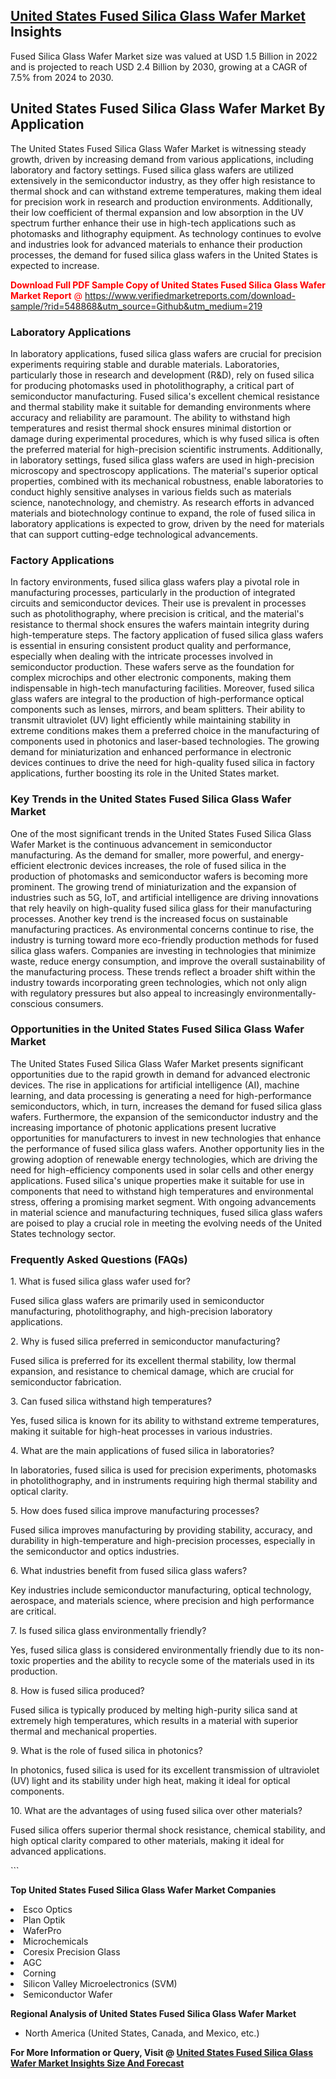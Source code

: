 <h2><a href="https://www.verifiedmarketreports.com/download-sample/?rid=548868&amp;utm_source=Github&amp;utm_medium=219" target="_blank">United States Fused Silica Glass Wafer Market</a> Insights</h2><p>Fused Silica Glass Wafer Market size was valued at USD 1.5 Billion in 2022 and is projected to reach USD 2.4 Billion by 2030, growing at a CAGR of 7.5% from 2024 to 2030.</p><p> <h2>United States Fused Silica Glass Wafer Market By Application</h2> The United States Fused Silica Glass Wafer Market is witnessing steady growth, driven by increasing demand from various applications, including laboratory and factory settings. Fused silica glass wafers are utilized extensively in the semiconductor industry, as they offer high resistance to thermal shock and can withstand extreme temperatures, making them ideal for precision work in research and production environments. Additionally, their low coefficient of thermal expansion and low absorption in the UV spectrum further enhance their use in high-tech applications such as photomasks and lithography equipment. As technology continues to evolve and industries look for advanced materials to enhance their production processes, the demand for fused silica glass wafers in the United States is expected to increase. <p><span class=""><span style="color: #ff0000;"><strong>Download Full PDF Sample Copy of United States Fused Silica Glass Wafer Market Report</strong> @ </span><a href="https://www.verifiedmarketreports.com/download-sample/?rid=548868&amp;utm_source=Github&amp;utm_medium=219" target="_blank">https://www.verifiedmarketreports.com/download-sample/?rid=548868&amp;utm_source=Github&amp;utm_medium=219</a></span></p> <h3>Laboratory Applications</h3> In laboratory applications, fused silica glass wafers are crucial for precision experiments requiring stable and durable materials. Laboratories, particularly those in research and development (R&D), rely on fused silica for producing photomasks used in photolithography, a critical part of semiconductor manufacturing. Fused silica's excellent chemical resistance and thermal stability make it suitable for demanding environments where accuracy and reliability are paramount. The ability to withstand high temperatures and resist thermal shock ensures minimal distortion or damage during experimental procedures, which is why fused silica is often the preferred material for high-precision scientific instruments. Additionally, in laboratory settings, fused silica glass wafers are used in high-precision microscopy and spectroscopy applications. The material's superior optical properties, combined with its mechanical robustness, enable laboratories to conduct highly sensitive analyses in various fields such as materials science, nanotechnology, and chemistry. As research efforts in advanced materials and biotechnology continue to expand, the role of fused silica in laboratory applications is expected to grow, driven by the need for materials that can support cutting-edge technological advancements. <h3>Factory Applications</h3> In factory environments, fused silica glass wafers play a pivotal role in manufacturing processes, particularly in the production of integrated circuits and semiconductor devices. Their use is prevalent in processes such as photolithography, where precision is critical, and the material's resistance to thermal shock ensures the wafers maintain integrity during high-temperature steps. The factory application of fused silica glass wafers is essential in ensuring consistent product quality and performance, especially when dealing with the intricate processes involved in semiconductor production. These wafers serve as the foundation for complex microchips and other electronic components, making them indispensable in high-tech manufacturing facilities. Moreover, fused silica glass wafers are integral to the production of high-performance optical components such as lenses, mirrors, and beam splitters. Their ability to transmit ultraviolet (UV) light efficiently while maintaining stability in extreme conditions makes them a preferred choice in the manufacturing of components used in photonics and laser-based technologies. The growing demand for miniaturization and enhanced performance in electronic devices continues to drive the need for high-quality fused silica in factory applications, further boosting its role in the United States market. <h3>Key Trends in the United States Fused Silica Glass Wafer Market</h3> One of the most significant trends in the United States Fused Silica Glass Wafer Market is the continuous advancement in semiconductor manufacturing. As the demand for smaller, more powerful, and energy-efficient electronic devices increases, the role of fused silica in the production of photomasks and semiconductor wafers is becoming more prominent. The growing trend of miniaturization and the expansion of industries such as 5G, IoT, and artificial intelligence are driving innovations that rely heavily on high-quality fused silica glass for their manufacturing processes. Another key trend is the increased focus on sustainable manufacturing practices. As environmental concerns continue to rise, the industry is turning toward more eco-friendly production methods for fused silica glass wafers. Companies are investing in technologies that minimize waste, reduce energy consumption, and improve the overall sustainability of the manufacturing process. These trends reflect a broader shift within the industry towards incorporating green technologies, which not only align with regulatory pressures but also appeal to increasingly environmentally-conscious consumers. <h3>Opportunities in the United States Fused Silica Glass Wafer Market</h3> The United States Fused Silica Glass Wafer Market presents significant opportunities due to the rapid growth in demand for advanced electronic devices. The rise in applications for artificial intelligence (AI), machine learning, and data processing is generating a need for high-performance semiconductors, which, in turn, increases the demand for fused silica glass wafers. Furthermore, the expansion of the semiconductor industry and the increasing importance of photonic applications present lucrative opportunities for manufacturers to invest in new technologies that enhance the performance of fused silica glass wafers. Another opportunity lies in the growing adoption of renewable energy technologies, which are driving the need for high-efficiency components used in solar cells and other energy applications. Fused silica's unique properties make it suitable for use in components that need to withstand high temperatures and environmental stress, offering a promising market segment. With ongoing advancements in material science and manufacturing techniques, fused silica glass wafers are poised to play a crucial role in meeting the evolving needs of the United States technology sector. <h3>Frequently Asked Questions (FAQs)</h3> <p>1. What is fused silica glass wafer used for?</p> <p>Fused silica glass wafers are primarily used in semiconductor manufacturing, photolithography, and high-precision laboratory applications.</p> <p>2. Why is fused silica preferred in semiconductor manufacturing?</p> <p>Fused silica is preferred for its excellent thermal stability, low thermal expansion, and resistance to chemical damage, which are crucial for semiconductor fabrication.</p> <p>3. Can fused silica withstand high temperatures?</p> <p>Yes, fused silica is known for its ability to withstand extreme temperatures, making it suitable for high-heat processes in various industries.</p> <p>4. What are the main applications of fused silica in laboratories?</p> <p>In laboratories, fused silica is used for precision experiments, photomasks in photolithography, and in instruments requiring high thermal stability and optical clarity.</p> <p>5. How does fused silica improve manufacturing processes?</p> <p>Fused silica improves manufacturing by providing stability, accuracy, and durability in high-temperature and high-precision processes, especially in the semiconductor and optics industries.</p> <p>6. What industries benefit from fused silica glass wafers?</p> <p>Key industries include semiconductor manufacturing, optical technology, aerospace, and materials science, where precision and high performance are critical.</p> <p>7. Is fused silica glass environmentally friendly?</p> <p>Yes, fused silica glass is considered environmentally friendly due to its non-toxic properties and the ability to recycle some of the materials used in its production.</p> <p>8. How is fused silica produced?</p> <p>Fused silica is typically produced by melting high-purity silica sand at extremely high temperatures, which results in a material with superior thermal and mechanical properties.</p> <p>9. What is the role of fused silica in photonics?</p> <p>In photonics, fused silica is used for its excellent transmission of ultraviolet (UV) light and its stability under high heat, making it ideal for optical components.</p> <p>10. What are the advantages of using fused silica over other materials?</p> <p>Fused silica offers superior thermal shock resistance, chemical stability, and high optical clarity compared to other materials, making it ideal for advanced applications.</p> ```</p><p><strong>Top United States Fused Silica Glass Wafer Market Companies</strong></p><div data-test-id=""><p><li>Esco Optics</li><li> Plan Optik</li><li> WaferPro</li><li> Microchemicals</li><li> Coresix Precision Glass</li><li> AGC</li><li> Corning</li><li> Silicon Valley Microelectronics (SVM)</li><li> Semiconductor Wafer</li></p><div><strong>Regional Analysis of&nbsp;United States Fused Silica Glass Wafer Market</strong></div><ul><li dir="ltr"><p dir="ltr">North America&nbsp;(United States, Canada, and Mexico, etc.)</p></li></ul><p><strong>For More Information or Query, Visit @&nbsp;</strong><strong><a href="https://www.verifiedmarketreports.com/product/fused-silica-glass-wafer-market/?utm_source=Github&amp;utm_medium=219" target="_blank">United States Fused Silica Glass Wafer Market Insights Size And Forecast</a></strong></p></div>
